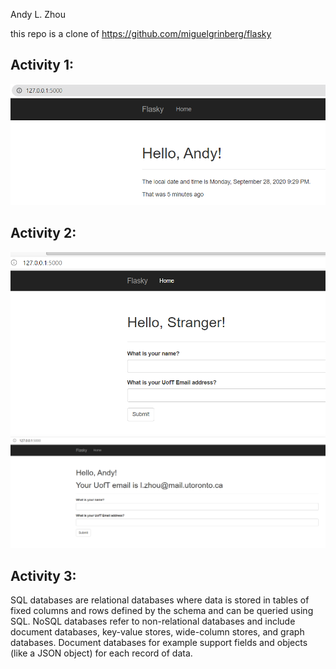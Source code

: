 Andy L. Zhou
&nbsp;

this repo is a clone of https://github.com/miguelgrinberg/flasky

## Activity 1:
![activity1 screenshot](./screenshots/A1.png "Activity 1 screenshot")


## Activity 2:

![activity2 screenshot](./screenshots/A2_1.png "Activity 2 screenshot")
![activity2 screenshot](./screenshots/A2_2.png "Activity 2 screenshot")

## Activity 3:
SQL databases are relational databases where data is stored in tables of fixed columns 
and rows defined by the schema and can be queried using SQL. NoSQL databases refer to non-relational databases 
and include document databases, key-value stores, wide-column stores, and graph databases.
Document databases for example support fields and objects (like a JSON object) for each record of data. 


 
